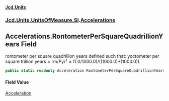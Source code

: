 #### [Jcd.Units](index.md 'index')
### [Jcd.Units.UnitsOfMeasure.SI](Jcd.Units.UnitsOfMeasure.SI.md 'Jcd.Units.UnitsOfMeasure.SI').[Accelerations](Accelerations.md 'Jcd.Units.UnitsOfMeasure.SI.Accelerations')

## Accelerations.RontometerPerSquareQuadrillionYears Field

rontometer per square quadrillion years defined such that: yoctometer per square trillion years = rm/Pyr² ×
(1.0/1000.0)/((1000.0)*(1000.0)).

```csharp
public static readonly Acceleration RontometerPerSquareQuadrillionYears;
```

#### Field Value
[Acceleration](Acceleration.md 'Jcd.Units.UnitTypes.Acceleration')